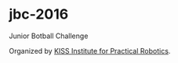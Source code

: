 # jbc-2016
Junior Botball Challenge

Organized by [KISS Institute for Practical Robotics](http://www.kipr.org/).

